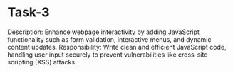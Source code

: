 # Task-3
Description:
Enhance webpage interactivity by adding
JavaScript functionality such as form
validation, interactive menus, and dynamic
content updates.
Responsibility:
Write clean and efficient JavaScript code,
handling user input securely to prevent
vulnerabilities like cross-site scripting
(XSS) attacks.
